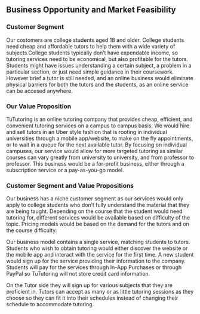 ## Business Opportunity and Market Feasibility

### Customer Segment
Our costomers are college students aged 18 and older. College students need cheap and affordable tutors to help them with a wide variety of subjects.College students typically don’t have expendable income, so tutoring services need to be economical, but also profitable for the tutors. Students might have issues understanding a certain subject, a problem in a particular section, or just need simple guidance in their coursework. However brief a tutor is still needed, and an online business would eliminate physical barriers for both the tutors and the students, as an online service can be accesed anywhere. 

### Our Value Proposition
TuTutoring is an online tutoring company that provides cheap, efficient, and convenient tutoring services on a campus to campus basis. We would hire and sell tutors in an Uber style fashion that is rooting in individual universities through a mobile app/website, to make on the fly appointments, or to wait in a queue for the next available tutor. By focusing on individual campuses, our service would allow for more targeted tutoring as similar courses can vary greatly from university to university, and from professor to professor. This business would be a for-profit business, either through a subscription service or a pay-as-you-go model.

### Customer Segment and Value Propositions
Our business has a niche customer segment as our services would only apply to college students who don’t fully understand the material that they are being taught. Depending on the course that the student would need tutoring for, different services would be available based on difficulty of the topic. Pricing models would be based on the demand for the tutors and on the course difficulty.

Our business model contains a single service, matching students to tutors. Students who wish to obtain tutoring would either discover the website or the mobile app and interact with the service for the first time. A new student would sign up for the service providing their information to the company. Students will pay for the services through In-App Purchases or through PayPal so TuTutoring will not store credit card information. 

On the Tutor side they will sign up for various subjects that they are proficient in. Tutors can accept as many or as little tutoring sessions as they choose so they can fit it into their schedules instead of changing their schedule to accommodate tutoring.

